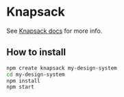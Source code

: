 # Knapsack

See [Knapsack docs](https://knapsack.basalt.io) for more info.

## How to install

```bash
npm create knapsack my-design-system
cd my-design-system
npm install
npm start
```



